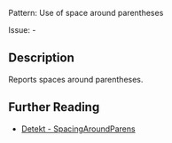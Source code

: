 Pattern: Use of space around parentheses

Issue: -

## Description

Reports spaces around parentheses.

## Further Reading

* [Detekt - SpacingAroundParens](https://detekt.dev/docs/rules/formatting/#spacingaroundparens)